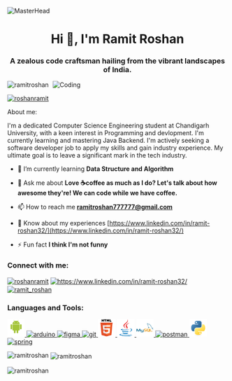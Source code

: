 ![MasterHead](https://images.unsplash.com/photo-1555066931-4365d14bab8c?auto=format&fit=crop&q=80&w=1000&ixlib=rb-4.0.3&ixid=M3wxMjA3fDB8MHxzZWFyY2h8Nnx8Y29kaW5nfGVufDB8fDB8fHww)
<h1 align="center">Hi 👋, I'm Ramit Roshan</h1>
<h3 align="center">A zealous code craftsman hailing from the vibrant landscapes of India.</h3>
<img align="right" alt="Coding" width="400" src="https://cdn.dribbble.com/users/1162077/screenshots/3848914/programmer.gif">

<p align="left"> <img src="https://komarev.com/ghpvc/?username=ramitroshan&label=Profile%20views&color=0e75b6&style=flat" alt="ramitroshan" /> </p>

<p align="left"> <a href="https://twitter.com/roshanramit" target="blank"><img src="https://img.shields.io/twitter/follow/roshanramit?logo=twitter&style=for-the-badge" alt="roshanramit" /></a> </p>

About me:

I'm a dedicated Computer Science Engineering student at Chandigarh University, with a keen interest in Programming and devlopment. I'm currently learning and mastering Java Backend. I'm actively seeking a software developer job to apply my skills and gain industry experience. My ultimate goal is to leave a significant mark in the tech industry.
- 🌱 I’m currently learning **Data Structure and Algorithm**

- 💬 Ask me about **Love ☕coffee as much as I do? Let's talk about how awesome they're! We can code while we have coffee.**

- 📫 How to reach me **ramitroshan777777@gmail.com**

- 📄 Know about my experiences [https://www.linkedin.com/in/ramit-roshan32/](https://www.linkedin.com/in/ramit-roshan32/)

- ⚡ Fun fact **I think I'm not funny**

<h3 align="left">Connect with me:</h3>
<p align="left">
<a href="https://twitter.com/roshanramit" target="blank"><img align="center" src="https://raw.githubusercontent.com/rahuldkjain/github-profile-readme-generator/master/src/images/icons/Social/twitter.svg" alt="roshanramit" height="30" width="40" /></a>
<a href="https://linkedin.com/in/https://www.linkedin.com/in/ramit-roshan32/" target="blank"><img align="center" src="https://raw.githubusercontent.com/rahuldkjain/github-profile-readme-generator/master/src/images/icons/Social/linked-in-alt.svg" alt="https://www.linkedin.com/in/ramit-roshan32/" height="30" width="40" /></a>
<a href="https://instagram.com/ramit_roshan" target="blank"><img align="center" src="https://raw.githubusercontent.com/rahuldkjain/github-profile-readme-generator/master/src/images/icons/Social/instagram.svg" alt="ramit_roshan" height="30" width="40" /></a>
</p>

<h3 align="left">Languages and Tools:</h3>
<p align="left"> <a href="https://developer.android.com" target="_blank" rel="noreferrer"> <img src="https://raw.githubusercontent.com/devicons/devicon/master/icons/android/android-original-wordmark.svg" alt="android" width="40" height="40"/> </a> <a href="https://www.arduino.cc/" target="_blank" rel="noreferrer"> <img src="https://cdn.worldvectorlogo.com/logos/arduino-1.svg" alt="arduino" width="40" height="40"/> </a> <a href="https://www.figma.com/" target="_blank" rel="noreferrer"> <img src="https://www.vectorlogo.zone/logos/figma/figma-icon.svg" alt="figma" width="40" height="40"/> </a> <a href="https://git-scm.com/" target="_blank" rel="noreferrer"> <img src="https://www.vectorlogo.zone/logos/git-scm/git-scm-icon.svg" alt="git" width="40" height="40"/> </a> <a href="https://www.w3.org/html/" target="_blank" rel="noreferrer"> <img src="https://raw.githubusercontent.com/devicons/devicon/master/icons/html5/html5-original-wordmark.svg" alt="html5" width="40" height="40"/> </a> <a href="https://www.java.com" target="_blank" rel="noreferrer"> <img src="https://raw.githubusercontent.com/devicons/devicon/master/icons/java/java-original.svg" alt="java" width="40" height="40"/> </a> <a href="https://www.mysql.com/" target="_blank" rel="noreferrer"> <img src="https://raw.githubusercontent.com/devicons/devicon/master/icons/mysql/mysql-original-wordmark.svg" alt="mysql" width="40" height="40"/> </a> <a href="https://postman.com" target="_blank" rel="noreferrer"> <img src="https://www.vectorlogo.zone/logos/getpostman/getpostman-icon.svg" alt="postman" width="40" height="40"/> </a> <a href="https://www.python.org" target="_blank" rel="noreferrer"> <img src="https://raw.githubusercontent.com/devicons/devicon/master/icons/python/python-original.svg" alt="python" width="40" height="40"/> </a> <a href="https://spring.io/" target="_blank" rel="noreferrer"> <img src="https://www.vectorlogo.zone/logos/springio/springio-icon.svg" alt="spring" width="40" height="40"/> </a> </p>

<p><img align="left" src="https://github-readme-stats.vercel.app/api/top-langs?username=ramitroshan&show_icons=true&locale=en&layout=compact" alt="ramitroshan" /></p>

<p>&nbsp;<img align="center" src="https://github-readme-stats.vercel.app/api?username=ramitroshan&show_icons=true&locale=en" alt="ramitroshan" /></p>

<p><img align="center" src="https://github-readme-streak-stats.herokuapp.com/?user=ramitroshan&" alt="ramitroshan" /></p>
